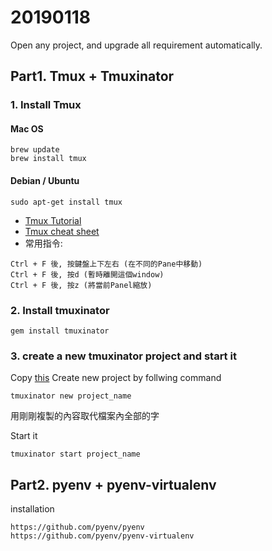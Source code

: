 # 20190118

Open any project, and upgrade all requirement automatically.

## Part1. Tmux + Tmuxinator

### 1. Install Tmux

#### Mac OS


```
brew update
brew install tmux
```

#### Debian / Ubuntu

```
sudo apt-get install tmux
```

* [Tmux Tutorial](https://www.youtube.com/watch?v=nD6g-rM5Bh0&list=PLbkWnfz63JbWlZSq964DCMW64dM06_qht)
* [Tmux cheat sheet](https://gist.github.com/henrik/1967800/)
* 常用指令:
```
Ctrl + F 後, 按鍵盤上下左右 (在不同的Pane中移動)
Ctrl + F 後, 按d (暫時離開這個window)
Ctrl + F 後, 按z (將當前Panel縮放)
```

### 2. Install tmuxinator

```
gem install tmuxinator
```

### 3. create a new tmuxinator project and start it

Copy [this](https://github.com/JMCFTW/Gliacloud-tmux-workflow/blob/master/template.txt/)
Create new project by follwing command
```
tmuxinator new project_name
```
用剛剛複製的內容取代檔案內全部的字

Start it 
```
tmuxinator start project_name
```


## Part2. pyenv + pyenv-virtualenv
installation
```
https://github.com/pyenv/pyenv
https://github.com/pyenv/pyenv-virtualenv
```
